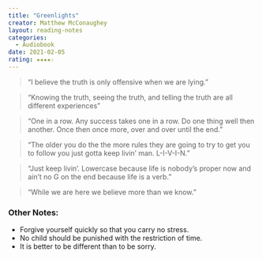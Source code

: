 ```yaml
---
title: "Greenlights"
creator: Matthew McConaughey
layout: reading-notes
categories:
  - Audiobook
date: 2021-02-05
rating: ★★★★☆
---
```


> “I believe the truth is only offensive when we are lying.”

> “Knowing the truth, seeing the truth, and telling the truth are all different experiences”

> “One in a row. Any success takes one in a row. Do one thing well then another. Once then once more, over and over until the end.”

> “The older you do the the more rules they are going to try to get you to follow you just gotta keep livin’ man. L-I-V-I-N.”

> “Just keep livin’. Lowercase because life is nobody’s proper now and ain’t no G on the end because life is a verb.”

> “While we are here we believe more than we know.”
> 

### Other Notes:

- Forgive yourself quickly so that you carry no stress.
- No child should be punished with the restriction of time.
- It is better to be different than to be sorry.